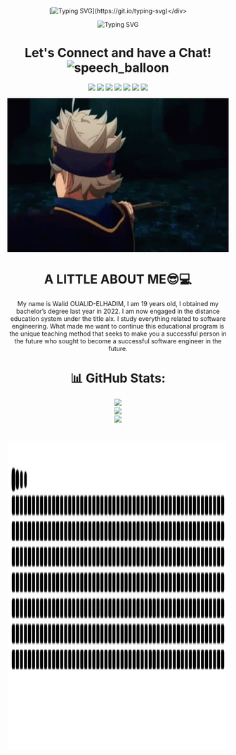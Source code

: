 <div align="center">
                   
[![Typing SVG](https://readme-typing-svg.herokuapp.com?font=Lora&weight=700&size=24&pause=100&color=65FF00&background=F9FFF400&center=true&vCenter=true&width=500&height=60&lines=Hey+there+it's+me;%E2%95%B0%E2%9C%A7OUALID_ELHADIM%E2%80%A2%E2%80%A2%E1%9D%B0%F0%9F%92%93;I'm+a+19-year-old;I+living+in++Morocco;I'm+obsessed+with+coding;I+love+learning+new+things;I'm+software+atengineer+ALX!)](https://git.io/typing-svg)</div>

<div align="center">
    <img src="https://readme-typing-svg.herokuapp.com?font=Lora&weight=700&size=24&pause=100&color=65FF00&background=F9FFF400&center=true&vCenter=true&width=800&height=100&lines=Hey+there+it's+me;%E2%95%B0%E2%9C%A7OUALID_ELHADIM%E2%80%A2%E2%80%A2%E1%9D%B0%F0%9F%92%93;I'm+a+19-year-old;I+living+in++Morocco;I'm+obsessed+with+coding;I+love+learning+new+things;I'm+software+atengineer+ALX!" alt="Typing SVG">
</div>


<h1>
<div align="center"> Let's Connect and have a Chat!<g-emoji class="g-emoji" alias="speech_balloon" fallback-src="https://github.githubassets.com/images/icons/emoji/unicode/1f4ac.png"><img class="emoji" alt="speech_balloon" height="20" width="20" src="https://github.githubassets.com/images/icons/emoji/unicode/1f4ac.png"></g-emoji></div>
</h1>


<div align="center"><p><a href="https://twitter.com/walid_|   ELHADIM" target="_blank"><img
            src="https://img.shields.io/badge/|-OUALID-blue?logo=twitter&style=for-the-badge"/></a> <a href="https://www.facebook.com/walid.hdm.33" target="_blank"><img
            src="https://img.shields.io/badge/|-OUALID-blue?logo=facebook&style=for-the-badge"/></a> <a href="https://www.instagram.com/walid.hdm/" target="_blank"><img
            src="https://img.shields.io/badge/|-OUALID-blue?logo=instagram&style=for-the-badge"/></a> <a href="mailto:walid ELHADIM8@gmail.com"><img
            src="https://img.shields.io/badge/|-OUALID-blue?logo=gmail&style=for-the-badge"/></a> <a href="https://www.linkedin.com/in/walid-ELHADIM-752a04268" target="_blank"><img
            src="https://img.shields.io/badge/%7C-OUALID-blue?style=for-the-badge&logo=linkedin"/></a> <a href="https://wa.me//+212606956478"><img
            src="https://img.shields.io/badge/|-OUALID-blue?logo=WhatsApp&style=for-the-badge"/></a> <a href=https://t.me/Walid_Hdm_2004 target="_blank"><img
            src="https://img.shields.io/badge/|-OUALID-blue?logo=telegram&style=for-the-badge"/></a></p></div>
                 
 <div align="center">          
<img src="PIPLO1/s9.gif" alt="coding" width="700px" height="350px" /></div>

<h1><a>A LITTLE ABOUT ME😎💻<a></h1>
<p dir="auto">My name is Walid OUALID-ELHADIM, I am 19 years old, I obtained my bachelor’s degree last year in 2022. I am now engaged in the distance education system under the title alx. I study everything related to software engineering. What made me want to continue this educational program is the unique teaching method that seeks to make you a successful person in the future who sought to become a successful software engineer in the future.</p>

# 📊 GitHub Stats:
![](https://github-readme-stats.vercel.app/api?username=OUALIID&theme=radical&hide_border=true&include_all_commits=true&count_private=true)<br/>
![](https://github-readme-streak-stats.herokuapp.com/?user=OUALIID&theme=radical&hide_border=true)<br/>
![](https://github-readme-stats.vercel.app/api/top-langs/?username=OUALIID&theme=radical&hide_border=true&include_all_commits=true&count_private=true&layout=compact)

<!-- Proudly created with GPRM ( https://gprm.itsvg.in ) -->


 <h1><div align="center">          
<img src="PIPLO1/snake.svg" alt="coding" width="1000px" height="700.56px" /></div></h>

